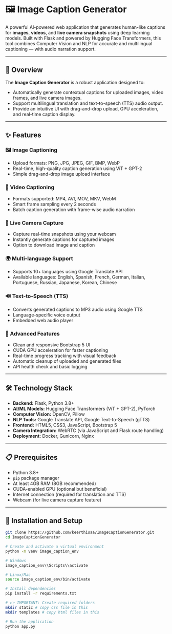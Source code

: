 # 🖼️ Image Caption Generator

A powerful AI-powered web application that generates human-like captions for **images**, **videos**, and **live camera snapshots** using deep learning models. Built with Flask and powered by Hugging Face Transformers, this tool combines Computer Vision and NLP for accurate and multilingual captioning — with audio narration support.

---

## 🎯 Overview

The **Image Caption Generator** is a robust application designed to:

- Automatically generate contextual captions for uploaded images, video frames, and live camera images.
- Support multilingual translation and text-to-speech (TTS) audio output.
- Provide an intuitive UI with drag-and-drop upload, GPU acceleration, and real-time caption display.

---

## ✨ Features

### 🖼️ Image Captioning

- Upload formats: PNG, JPG, JPEG, GIF, BMP, WebP  
- Real-time, high-quality caption generation using ViT + GPT-2  
- Simple drag-and-drop image upload interface  

### 🎥 Video Captioning

- Formats supported: MP4, AVI, MOV, MKV, WebM  
- Smart frame sampling every 2 seconds  
- Batch caption generation with frame-wise audio narration  

### 📸 Live Camera Capture

- Capture real-time snapshots using your webcam  
- Instantly generate captions for captured images  
- Option to download image and caption  

### 🌍 Multi-language Support

- Supports 10+ languages using Google Translate API  
- Available languages: English, Spanish, French, German, Italian, Portuguese, Russian, Japanese, Korean, Chinese  

### 🔊 Text-to-Speech (TTS)

- Converts generated captions to MP3 audio using Google TTS  
- Language-specific voice output  
- Embedded web audio player  

### 🚀 Advanced Features

- Clean and responsive Bootstrap 5 UI  
- CUDA GPU acceleration for faster captioning  
- Real-time progress tracking with visual feedback  
- Automatic cleanup of uploaded and generated files  
- API health check and basic logging  

---

## 🛠️ Technology Stack

- **Backend:** Flask, Python 3.8+  
- **AI/ML Models:** Hugging Face Transformers (ViT + GPT-2), PyTorch  
- **Computer Vision:** OpenCV, Pillow  
- **NLP Tools:** Google Translate API, Google Text-to-Speech (gTTS)  
- **Frontend:** HTML5, CSS3, JavaScript, Bootstrap 5  
- **Camera Integration:** WebRTC (via JavaScript and Flask route handling)  
- **Deployment:** Docker, Gunicorn, Nginx  

---

## 📋 Prerequisites

- Python 3.8+  
- `pip` package manager  
- At least 4GB RAM (8GB recommended)  
- CUDA-enabled GPU (optional but beneficial)  
- Internet connection (required for translation and TTS)  
- Webcam (for live camera capture feature)

---

## 🚀 Installation and Setup

```bash
git clone https://github.com/keerthisaa/ImageCaptionGenerator.git
cd ImageCaptionGenerator

# Create and activate a virtual environment
python -m venv image_caption_env

# Windows
image_caption_env\\Scripts\\activate

# Linux/Mac
source image_caption_env/bin/activate

# Install dependencies
pip install -r requirements.txt

# 👉 IMPORTANT: Create required folders
mkdir static # copy css file in this
mkdir templates # copy html files in this

# Run the application
python app.py
